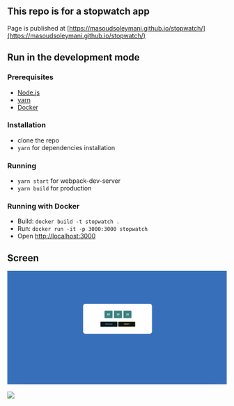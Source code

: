 ## This repo is for a stopwatch app 

Page is published at [https://masoudsoleymani.github.io/stopwatch/](https://masoudsoleymani.github.io/stopwatch/)

## Run in the development mode

  ### Prerequisites
  - [Node.js](https://nodejs.org/en/)
  - [yarn](https://classic.yarnpkg.com/en/docs/install/)
  - [Docker](https://www.docker.com/)

  ### Installation
  - clone the repo
  - `yarn` for dependencies installation

  ### Running
  - `yarn start` for webpack-dev-server
  - `yarn build` for production

  ### Running with Docker
  * Build: `docker build -t stopwatch .`
  * Run: `docker run -it -p 3000:3000 stopwatch`
  * Open [http://localhost:3000](http://localhost:3000)

## Screen

![](public/ScreenShot.jpg)

![](https://git.daimler.com/raw/tdh/vector-graphics-tblx/0c0ba8bf2bc669cd811cdf4e98feb4c0b214986a/tblx_logo_color_black_small.svg?token=AAAJFMPHZLZGOVZ6NAWAGH3AJ6VDK)
